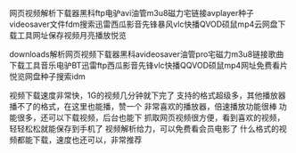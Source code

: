 网页视频解析下载器黑科ftp电驴avi油管m3u8磁力宅链接avplayer种子videosaver文件fdm搜索迅雷西瓜影音先锋暴风vlc快播QVOD硕鼠mp4云网盘下载工具网址保存视频月亮播放悦览


downloads解析网页视频下载器黑科avideosaver油管pro宅磁力m3u8链接歌曲下载工具音乐电驴BT迅雷ftp西瓜影音先锋vlc快播QQVOD硕鼠mp4网址免费看片悦览网盘种子搜索idm

视频下载速度非常快，1G的视频几分钟就下完了
支持的格式超级多，其他播放器播不了的格式，在这里也能播，赞一个
非常喜欢的播放器，倍速播放功能很棒
功能很多，还可以下载视频，后台也能下
抓取网页视频很方便，看到喜欢的视频，轻轻松松就能保存到手机了
视频解析给力，可以免费看会员电影了
什么格式的视频都能下载，速度也还可以，非常推荐
